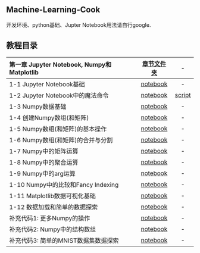 ## Machine-Learning-Cook
开发环境、python基础、Jupter Notebook用法请自行google.

## 教程目录
| **第一章 Jupyter Notebook, Numpy和Matplotlib** | [章节文件夹](01-Jupyter-Notebook-Numpy-and-Matplotlib/) | - |
| :--- | :---: | :---: |
| 1-1 Jupyter Notebook基础 | [notebook](01-Jupyter-Notebook-Numpy-and-Matplotlib/01-Jupyter-Notebook-Basics/01-Jupyter-Notebook-Basics.ipynb) | - |
| 1-2 Jupyter Notebook中的魔法命令 | [notebook](01-Jupyter-Notebook-Numpy-and-Matplotlib/02-Magic-Commands/02-Magic-Commands.ipynb) | [script](01-Jupyter-Notebook-Numpy-and-Matplotlib/02-Magic-Commands/) |
| 1-3 Numpy数据基础 | [notebook](01-Jupyter-Notebook-Numpy-and-Matplotlib/03-Numpy-Array-Basics/03-Numpy-Array-Basics.ipynb) | - |
| 1-4 创建Numpy数组(和矩阵) | [notebook](01-Jupyter-Notebook-Numpy-and-Matplotlib/04-Create-Numpy-Array/04-Create-Numpy-Array.ipynb) | - |
| 1-5 Numpy数组(和矩阵)的基本操作 | [notebook](01-Jupyter-Notebook-Numpy-and-Matplotlib/05-Numpy-Array-Basic-Operations/05-Numpy-Array-Basic-Operations.ipynb) | - |
| 1-6 Numpy数组(和矩阵)的合并与分割 | [notebook](01-Jupyter-Notebook-Numpy-and-Matplotlib/06-Concatenate-and-Split/06-Concatenate-and-Split.ipynb) | - |
| 1-7 Numpy中的矩阵运算 | [notebook](01-Jupyter-Notebook-Numpy-and-Matplotlib/07-Computation-on-Numpy-Array/07-Computation-on-Numpy-Array.ipynb) | - |
| 1-8 Numpy中的聚合运算 | [notebook](01-Jupyter-Notebook-Numpy-and-Matplotlib/08-Aggregation-Operator-in-Numpy/08-Aggregation-Operator-in-Numpy.ipynb) | - |
| 1-9 Numpy中的arg运算 | [notebook](01-Jupyter-Notebook-Numpy-and-Matplotlib/09-Arg-Operation-in-Numpy/09-Arg-Operation-in-Numpy.ipynb) | - |
| 1-10 Numpy中的比较和Fancy Indexing | [notebook](01-Jupyter-Notebook-Numpy-and-Matplotlib/10-Comparison-and-Fancy-Indexing/10-Comparison-and-Fancy-Indexing.ipynb) | - |
| 1-11 Matplotlib数据可视化基础 | [notebook](01-Jupyter-Notebook-Numpy-and-Matplotlib/11-Matplotlib-Basics/11-Matplotlib-Basics.ipynb) | - |
| 1-12 数据加载和简单的数据探索 | [notebook](01-Jupyter-Notebook-Numpy-and-Matplotlib/12-Loading-Data-and-Simple-Data-Exploring/12-Loading-Data-and-Simple-Data-Exploring.ipynb) | - |
| 补充代码1: 更多Numpy的操作 | [notebook](01-Jupyter-Notebook-Numpy-and-Matplotlib/Optional-01-More-about-Numpy-Operations/Optional-01-More-about-Numpy-Operations.ipynb) | - |
| 补充代码2: Numpy中的结构数组 | [notebook](01-Jupyter-Notebook-Numpy-and-Matplotlib/Optional-02-Numpys-Structured-Arrays/Optional-02-Numpys-Structured-Arrays.ipynb) | - |
| 补充代码3: 简单的MNIST数据集数据探索 | [notebook](01-Jupyter-Notebook-Numpy-and-Matplotlib/Optional-03-MNIST-Simple-Data-Exploring/Optional-03-MNIST-Simple-Data-Exploring.ipynb) | - |
